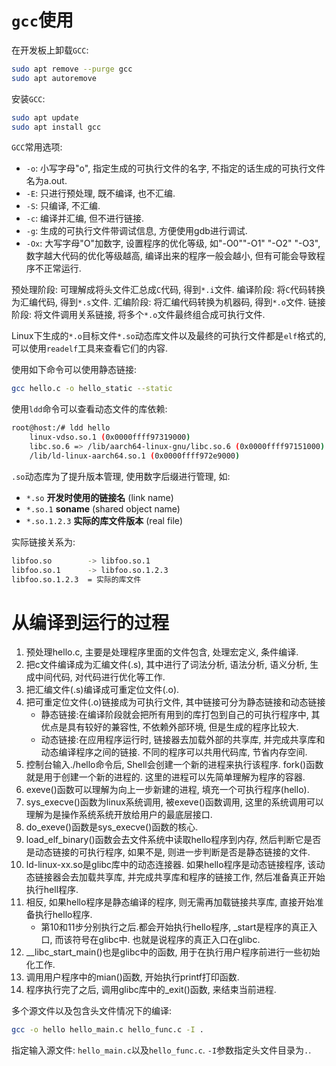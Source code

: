 # `gcc`使用

在开发板上卸载`GCC`:
```bash
sudo apt remove --purge gcc
sudo apt autoremove
```

安装`GCC`:
```bash
sudo apt update
sudo apt install gcc
```

`GCC`常用选项:
- `-o`: 小写字母"o",  指定生成的可执行文件的名字,  不指定的话生成的可执行文件名为a.out.
- `-E`: 只进行预处理,  既不编译,  也不汇编.
- `-S`: 只编译,  不汇编.
- `-c`: 编译并汇编,  但不进行链接.
- `-g`: 生成的可执行文件带调试信息,  方便使用gdb进行调试.
- `-Ox`: 大写字母"O"加数字,  设置程序的优化等级,  如"-O0""-O1" "-O2" "-O3",   数字越大代码的优化等级越高,  编译出来的程序一般会越小,  但有可能会导致程序不正常运行.

预处理阶段: 可理解成将头文件汇总成`C`代码,  得到`*.i`文件.
编译阶段: 将`C`代码转换为汇编代码,  得到`*.s`文件.
汇编阶段: 将汇编代码转换为机器码,  得到`*.o`文件.
链接阶段: 将文件调用关系链接,  将多个`*.o`文件最终组合成可执行文件.

Linux下生成的`*.o`目标文件`*.so`动态库文件以及最终的可执行文件都是`elf`格式的,  可以使用`readelf`工具来查看它们的内容.

使用如下命令可以使用静态链接:
```bash
gcc hello.c -o hello_static --static
```

使用`ldd`命令可以查看动态文件的库依赖:
```bash
root@host:/# ldd hello
	linux-vdso.so.1 (0x0000ffff97319000)
	libc.so.6 => /lib/aarch64-linux-gnu/libc.so.6 (0x0000ffff97151000)
	/lib/ld-linux-aarch64.so.1 (0x0000ffff972e9000)
```

`.so`动态库为了提升版本管理,  使用数字后缀进行管理,  如:
- `*.so` **开发时使用的链接名** (link name)
- `*.so.1` **soname** (shared object name)
- `*.so.1.2.3` **实际的库文件版本** (real file)

实际链接关系为:
```bash
libfoo.so        -> libfoo.so.1
libfoo.so.1      -> libfoo.so.1.2.3
libfoo.so.1.2.3  = 实际的库文件
```

# 从编译到运行的过程

1. 预处理hello.c, 主要是处理程序里面的文件包含, 处理宏定义, 条件编译. 
2. 把c文件编译成为汇编文件(.s), 其中进行了词法分析, 语法分析, 语义分析, 生成中间代码, 对代码进行优化等工作. 
3. 把汇编文件(.s)编译成可重定位文件(.o). 
4. 把可重定位文件(.o)链接成为可执行文件, 其中链接可分为静态链接和动态链接
	- 静态链接:在编译阶段就会把所有用到的库打包到自己的可执行程序中, 其优点是具有较好的兼容性, 不依赖外部环境, 但是生成的程序比较大. 
	- 动态链接:在应用程序运行时, 链接器去加载外部的共享库, 并完成共享库和动态编译程序之间的链接. 不同的程序可以共用代码库, 节省内存空间. 
5. 控制台输入./hello命令后, Shell会创建一个新的进程来执行该程序. fork()函数就是用于创建一个新的进程的. 这里的进程可以先简单理解为程序的容器. 
6. exeve()函数可以理解为向上一步新建的进程, 填充一个可执行程序(hello). 
7. sys_execve()函数为linux系统调用, 被exeve()函数调用, 这里的系统调用可以理解为是操作系统系统开放给用户的最底层接口. 
8. do_exeve()函数是sys_execve()函数的核心. 
9. load_elf_binary()函数会去文件系统中读取hello程序到内存, 然后判断它是否是动态链接的可执行程序, 如果不是, 则进一步判断是否是静态链接的文件. 
10. ld-linux-xx.so是glibc库中的动态连接器. 如果hello程序是动态链接程序, 该动态链接器会去加载共享库, 并完成共享库和程序的链接工作,  然后准备真正开始执行hell程序. 
11. 相反, 如果hello程序是静态编译的程序, 则无需再加载链接共享库, 直接开始准备执行hello程序. 
    - 第10和11步分别执行之后.都会开始执行hello程序, _start是程序的真正入口, 而该符号在glibc中. 也就是说程序的真正入口在glibc. 
12. __libc_start_main()也是glibc中的函数, 用于在执行用户程序前进行一些初始化工作. 
13. 调用用户程序中的mian()函数, 开始执行printf打印函数. 
14. 程序执行完了之后, 调用glibc库中的_exit()函数, 来结束当前进程. 

多个源文件以及包含头文件情况下的编译:
```bash
gcc -o hello hello_main.c hello_func.c -I .
```

指定输入源文件: `hello_main.c`以及`hello_func.c`.
`-I`参数指定头文件目录为`.`.
